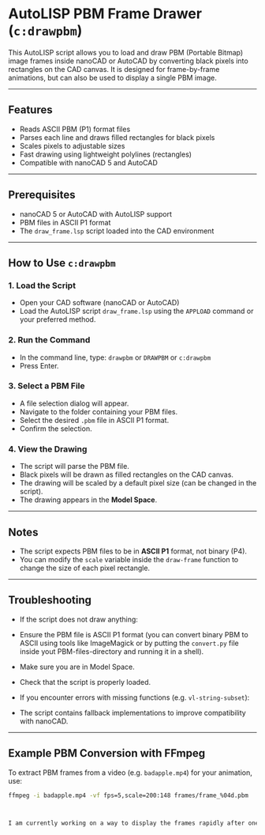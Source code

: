 
# AutoLISP PBM Frame Drawer (`c:drawpbm`)

This AutoLISP script allows you to load and draw PBM (Portable Bitmap) image frames inside nanoCAD or AutoCAD by converting black pixels into rectangles on the CAD canvas. It is designed for frame-by-frame animations, but can also be used to display a single PBM image.

---

## Features

- Reads ASCII PBM (P1) format files
- Parses each line and draws filled rectangles for black pixels
- Scales pixels to adjustable sizes
- Fast drawing using lightweight polylines (rectangles)
- Compatible with nanoCAD 5 and AutoCAD

---

## Prerequisites

- nanoCAD 5 or AutoCAD with AutoLISP support
- PBM files in ASCII P1 format
- The `draw_frame.lsp` script loaded into the CAD environment

---

## How to Use `c:drawpbm`

### 1. Load the Script

- Open your CAD software (nanoCAD or AutoCAD)
- Load the AutoLISP script `draw_frame.lsp` using the `APPLOAD` command or your preferred method.

### 2. Run the Command

- In the command line, type: `drawpbm` or `DRAWPBM` or `c:drawpbm`
- Press Enter.

### 3. Select a PBM File

- A file selection dialog will appear.
- Navigate to the folder containing your PBM files.
- Select the desired `.pbm` file in ASCII P1 format.
- Confirm the selection.

### 4. View the Drawing

- The script will parse the PBM file.
- Black pixels will be drawn as filled rectangles on the CAD canvas.
- The drawing will be scaled by a default pixel size (can be changed in the script).
- The drawing appears in the **Model Space**.

---

## Notes

- The script expects PBM files to be in **ASCII P1** format, not binary (P4).
- You can modify the `scale` variable inside the `draw-frame` function to change the size of each pixel rectangle.

---

## Troubleshooting

- If the script does not draw anything:
- Ensure the PBM file is ASCII P1 format (you can convert binary PBM to ASCII using tools like ImageMagick or by putting the `convert.py` file inside yout PBM-files-directory and running it in a shell).
- Make sure you are in Model Space.
- Check that the script is properly loaded.

- If you encounter errors with missing functions (e.g. `vl-string-subset`):
- The script contains fallback implementations to improve compatibility with nanoCAD.

---

## Example PBM Conversion with FFmpeg

To extract PBM frames from a video (e.g. `badapple.mp4`) for your animation, use:

```bash
ffmpeg -i badapple.mp4 -vf fps=5,scale=200:148 frames/frame_%04d.pbm



I am currently working on a way to display the frames rapidly after one another, basically creating a video player inside nanoCAD/AutoCAD
